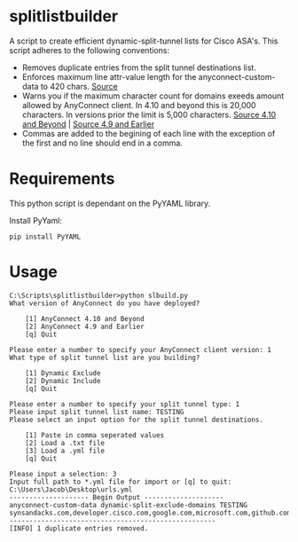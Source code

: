 # splitlistbuilder
 A script to create efficient dynamic-split-tunnel lists for Cisco ASA's. This script adheres to the following conventions:

 - Removes duplicate entries from the split tunnel destinations list.
 - Enforces maximum line attr-value length for the anyconnect-custom-data to 420 chars. [Source](https://www.cisco.com/c/en/us/td/docs/security/asa/asa-cli-reference/A-H/asa-command-ref-A-H/ad-aq-commands.html#wp3141562980)
 - Warns you if the maximum character count for domains exeeds amount allowed by AnyConnect client. In 4.10 and beyond this is 20,000 characters. In versions prior the limit is 5,000 characters. [Source 4.10 and Beyond](https://www.cisco.com/c/en/us/td/docs/security/vpn_client/anyconnect/anyconnect410/administration/guide/b-anyconnect-admin-guide-4-10/configure_vpn.html?bookSearch=true#concept_fly_15q_tz) | [Source 4.9 and Earlier](https://www.cisco.com/c/en/us/td/docs/security/vpn_client/anyconnect/anyconnect49/administration/guide/b_AnyConnect_Administrator_Guide_4-9/configure_vpn.html#concept_fly_15q_tz)
 - Commas are added to the begining of each line with the exception of the first and no line should end in a comma.

# Requirements
This python script is dependant on the PyYAML library. 

Install PyYaml:

    pip install PyYAML

# Usage

	C:\Scripts\splitlistbuilder>python slbuild.py
	What version of AnyConnect do you have deployed?

		[1] AnyConnect 4.10 and Beyond
		[2] AnyConnect 4.9 and Earlier
		[q] Quit

	Please enter a number to specify your AnyConnect client version: 1
	What type of split tunnel list are you building?

		[1] Dynamic Exclude
		[2] Dynamic Include
		[q] Quit

	Please enter a number to specify your split tunnel type: 1
	Please input split tunnel list name: TESTING
	Please select an input option for the split tunnel destinations.

		[1] Paste in comma seperated values
		[2] Load a .txt file
		[3] Load a .yml file
		[q] Quit

	Please input a selection: 3
	Input full path to *.yml file for import or [q] to quit: C:\Users\Jacob\Desktop\urls.yml
	-------------------- Begin Output --------------------
	anyconnect-custom-data dynamic-split-exclude-domains TESTING synsandacks.com,developer.cisco.com,google.com,microsoft.com,github.com,www.python.org,pypi.org,twitter.com,www.cisco.com
	----------------------------------------------------
	[INFO] 1 duplicate entries removed.